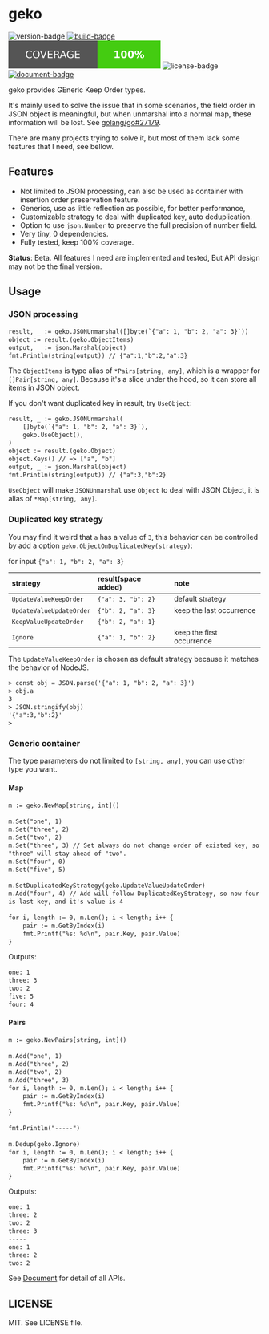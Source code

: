 # geko

![version-badge] [![build-badge]][workflow] ![coverage-badge] ![license-badge] [![document-badge]][document]

geko provides GEneric Keep Order types.

It's mainly used to solve the issue that in some scenarios, the field order in JSON object is meaningful, but when unmarshal into a normal map, these information will be lost. See [golang/go#27179].

There are many projects trying to solve it, but most of them lack some features that I need, see bellow.

## Features

- Not limited to JSON processing, can also be used as container with insertion order preservation feature.
- Generics, use as little reflection as possible, for better performance,
- Customizable strategy to deal with duplicated key, auto deduplication.
- Option to use `json.Number` to preserve the full precision of number field.
- Very tiny, 0 dependencies.
- Fully tested, keep 100% coverage.

**Status**: Beta. All features I need are implemented and tested, But API design may not be the final version.

## Usage

### JSON processing

```golang
result, _ := geko.JSONUnmarshal([]byte(`{"a": 1, "b": 2, "a": 3}`))
object := result.(geko.ObjectItems)
output, _ := json.Marshal(object)
fmt.Println(string(output)) // {"a":1,"b":2,"a":3}
```

The `ObjectItems` is type alias of `*Pairs[string, any]`, which is a wrapper for `[]Pair[string, any]`. Because it's a slice under the hood, so it can store all items in JSON object.

If you don't want duplicated key in result, try `UseObject`:

```golang
result, _ := geko.JSONUnmarshal(
    []byte(`{"a": 1, "b": 2, "a": 3}`), 
    geko.UseObject(),
)
object := result.(geko.Object)
object.Keys() // => ["a", "b"]
output, _ := json.Marshal(object)
fmt.Println(string(output)) // {"a":3,"b":2}
```

`UseObject` will make `JSONUnmarshal` use `Object` to deal with JSON Object, it is alias of `*Map[string, any]`.

### Duplicated key strategy

You may find it weird that `a` has a value of `3`, this behavior can be controlled by add a option `geko.ObjectOnDuplicatedKey(strategy)`:

for input `{"a": 1, "b": 2, "a": 3}`

| strategy                 | result(space added) | note                      |
| :----------------------- | :------------------ | :------------------------ |
| `UpdateValueKeepOrder`   | `{"a": 3, "b": 2}`  | default strategy          |
| `UpdateValueUpdateOrder` | `{"b": 2, "a": 3}`  | keep the last occurrence  |
| `KeepValueUpdateOrder`   | `{"b": 2, "a": 1}`  |
| `Ignore`                 | `{"a": 1, "b": 2}`  | keep the first occurrence |

The `UpdateValueKeepOrder` is chosen as default strategy because it matches the behavior of NodeJS.

```text
> const obj = JSON.parse('{"a": 1, "b": 2, "a": 3}')
> obj.a
3
> JSON.stringify(obj)
'{"a":3,"b":2}'
> 
```

### Generic container

The type parameters do not limited to `[string, any]`, you can use other type you want.

#### Map

```golang
m := geko.NewMap[string, int]()

m.Set("one", 1)
m.Set("three", 2)
m.Set("two", 2)
m.Set("three", 3) // Set always do not change order of existed key, so "three" will stay ahead of "two".
m.Set("four", 0)
m.Set("five", 5)

m.SetDuplicatedKeyStrategy(geko.UpdateValueUpdateOrder)
m.Add("four", 4) // Add will follow DuplicatedKeyStrategy, so now four is last key, and it's value is 4

for i, length := 0, m.Len(); i < length; i++ {
    pair := m.GetByIndex(i)
    fmt.Printf("%s: %d\n", pair.Key, pair.Value)
}
```

Outputs:

```text
one: 1
three: 3
two: 2
five: 5
four: 4
```

#### Pairs

``` golang
m := geko.NewPairs[string, int]()

m.Add("one", 1)
m.Add("three", 2)
m.Add("two", 2)
m.Add("three", 3)
for i, length := 0, m.Len(); i < length; i++ {
    pair := m.GetByIndex(i)
    fmt.Printf("%s: %d\n", pair.Key, pair.Value)
}

fmt.Println("-----")

m.Dedup(geko.Ignore)
for i, length := 0, m.Len(); i < length; i++ {
    pair := m.GetByIndex(i)
    fmt.Printf("%s: %d\n", pair.Key, pair.Value)
}
```

Outputs:

```text
one: 1
three: 2
two: 2
three: 3
-----
one: 1
three: 2
two: 2
```

See [Document] for detail of all APIs.

## LICENSE

MIT. See LICENSE file.

[version-badge]: https://img.shields.io/github/v/tag/7sDream/geko?filter=v*&style=for-the-badge&label=version
[build-badge]: https://img.shields.io/github/actions/workflow/status/7sDream/geko/go.yml?style=for-the-badge
[workflow]: https://github.com/7sDream/geko/actions/workflows/go.yml
[coverage-badge]: https://raw.githubusercontent.com/7sDream/geko/badges/.badges/master/coverage.svg
[license-badge]: https://img.shields.io/github/license/7sDream/geko?style=for-the-badge
[document-badge]: https://img.shields.io/badge/-Document-blue?style=for-the-badge&logo=readthedocs
[document]: https://pkg.go.dev/github.com/7sDream/geko
[golang/go#27179]: https://github.com/golang/go/issues/27179
